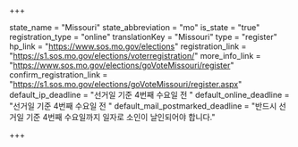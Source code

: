 +++

state_name = "Missouri"
state_abbreviation = "mo"
is_state = "true"
registration_type = "online"
translationKey = "Missouri"
type = "register"
hp_link = "https://www.sos.mo.gov/elections"
registration_link = "https://s1.sos.mo.gov/elections/voterregistration/"
more_info_link = "https://www.sos.mo.gov/elections/goVoteMissouri/register"
confirm_registration_link = "https://s1.sos.mo.gov/elections/goVoteMissouri/register.aspx"
default_ip_deadline = "선거일 기준 4번째 수요일 전 "
default_online_deadline = "선거일 기준 4번째 수요일 전 "
default_mail_postmarked_deadline = "반드시 선거일 기준 4번째 수요일까지 일자로 소인이 날인되어야 합니다."

+++